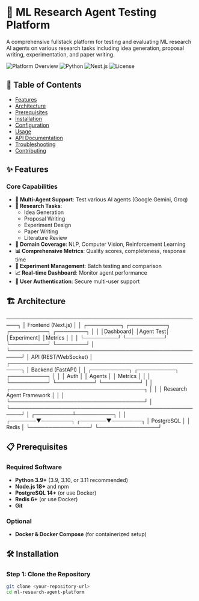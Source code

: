 # 🚀 ML Research Agent Testing Platform

A comprehensive fullstack platform for testing and evaluating ML research AI agents on various research tasks including idea generation, proposal writing, experimentation, and paper writing.

![Platform Overview](https://img.shields.io/badge/Status-Active-success)
![Python](https://img.shields.io/badge/Python-3.9+-blue)
![Next.js](https://img.shields.io/badge/Next.js-14.0-black)
![License](https://img.shields.io/badge/License-MIT-green)
 
## 📌 Table of Contents

- [Features](#-features)
- [Architecture](#-architecture)
- [Prerequisites](#-prerequisites)
- [Installation](#-installation)
- [Configuration](#-configuration)
- [Usage](#-usage)
- [API Documentation](#-api-documentation)
- [Troubleshooting](#-troubleshooting)
- [Contributing](#-contributing)

## ✨ Features

### Core Capabilities
- **🤖 Multi-Agent Support**: Test various AI agents (Google Gemini, Groq)
- **📝 Research Tasks**: 
  - Idea Generation
  - Proposal Writing
  - Experiment Design
  - Paper Writing
  - Literature Review
- **🔬 Domain Coverage**: NLP, Computer Vision, Reinforcement Learning
- **📊 Comprehensive Metrics**: Quality scores, completeness, response time
- **🧪 Experiment Management**: Batch testing and comparison
- **📈 Real-time Dashboard**: Monitor agent performance
- **🔐 User Authentication**: Secure multi-user support









## 🏗️ Architecture


─────────────────────────────────────────────────────┐
│ Frontend (Next.js) │
│ ┌─────────┐ ┌──────────┐ ┌──────────┐ ┌────────┐ │
│ │Dashboard│ │Agent Test│ │Experiment│ │Metrics │ │
│ └─────────┘ └──────────┘ └──────────┘ └────────┘ │
└─────────────────────────────────────────────────────┘
│
API (REST/WebSocket)
│
┌─────────────────────────────────────────────────────┐
│ Backend (FastAPI) │
│ ┌──────────┐ ┌──────────┐ ┌──────────┐ │
│ │ Auth │ │ Agents │ │ Metrics │ │
│ └──────────┘ └──────────┘ └──────────┘ │
│ ┌────────────────────────────────────┐ │
│ │ Research Agent Framework │ │
│ └────────────────────────────────────┘ │
└─────────────────────────────────────────────────────┘
│
┌──────────┴──────────┐
│ │
┌───────▼────────┐ ┌───────▼────────┐
│ PostgreSQL │ │ Redis │
└────────────────┘ └────────────────┘
















## 📋 Prerequisites

### Required Software
- **Python 3.9+** (3.9, 3.10, or 3.11 recommended)
- **Node.js 18+** and npm
- **PostgreSQL 14+** (or use Docker)
- **Redis 6+** (or use Docker)
- **Git**

### Optional
- **Docker & Docker Compose** (for containerized setup)

## 🛠️ Installation  

### Step 1: Clone the Repository

```bash
git clone <your-repository-url>
cd ml-research-agent-platform





